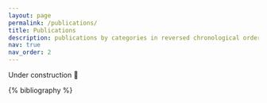 ```yaml
---
layout: page
permalink: /publications/
title: Publications
description: publications by categories in reversed chronological order. generated by jekyll-scholar.
nav: true
nav_order: 2
---
```


Under construction 🔨
<!-- _pages/publications.md -->
<div class="publications">

{% bibliography %}

</div>
